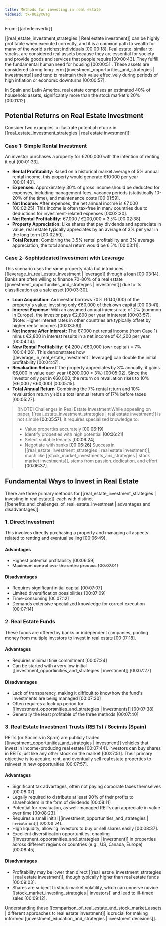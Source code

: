 ```yaml
---
title: Methods for investing in real estate
videoId: tk-UUZyxGag
---
```


From: [[artedeinvertir]] <br/> 

[[real_estate_investment_strategies | Real estate investment]] can be highly profitable when executed correctly, and it is a common path to wealth for many of the world's richest individuals <a class="yt-timestamp" data-t="00:00:18">[00:00:18]</a>. Real estate, similar to stocks, are considered real assets because they are essential for society and provide goods and services that people require <a class="yt-timestamp" data-t="00:00:43">[00:00:43]</a>. They fulfill the fundamental human need for housing <a class="yt-timestamp" data-t="00:00:51">[00:00:51]</a>. These assets are considered strong long-term [[investment_opportunities_and_strategies | investments]] and tend to maintain their value effectively during periods of high inflation or economic downturns <a class="yt-timestamp" data-t="00:00:57">[00:00:57]</a>.

In Spain and Latin America, real estate comprises an estimated 40% of household assets, significantly more than the stock market's 20% <a class="yt-timestamp" data-t="00:01:12">[00:01:12]</a>.

## Potential Returns on Real Estate Investment

Consider two examples to illustrate potential returns in [[real_estate_investment_strategies | real estate investment]]:

### Case 1: Simple Rental Investment
An investor purchases a property for €200,000 with the intention of renting it out <a class="yt-timestamp" data-t="00:01:33">[00:01:33]</a>.
*   **Rental Profitability:** Based on a historical market average of 5% annual rental income, this property would generate €10,000 per year <a class="yt-timestamp" data-t="00:01:40">[00:01:40]</a>.
*   **Expenses:** Approximately 30% of gross income should be deducted for expenses, including management fees, vacancy periods (statistically 10-20% of the time), and maintenance costs <a class="yt-timestamp" data-t="00:01:59">[00:01:59]</a>.
*   **Net Income:** After expenses, the net annual income is €7,000 <a class="yt-timestamp" data-t="00:02:25">[00:02:25]</a>. This income is often tax-free in many countries due to deductions for investment-related expenses <a class="yt-timestamp" data-t="00:02:30">[00:02:30]</a>.
*   **Net Rental Profitability:** €7,000 / €200,000 = 3.5% <a class="yt-timestamp" data-t="00:02:38">[00:02:38]</a>.
*   **Property Appreciation:** Like shares that pay dividends and appreciate in value, real estate typically appreciates by an average of 3% per year in the long term <a class="yt-timestamp" data-t="00:02:50">[00:02:50]</a>.
*   **Total Return:** Combining the 3.5% rental profitability and 3% average appreciation, the total annual return would be 6.5% <a class="yt-timestamp" data-t="00:03:11">[00:03:11]</a>.

### Case 2: Sophisticated Investment with Leverage
This scenario uses the same property data but introduces [[leverage_in_real_estate_investment | leverage]] through a loan <a class="yt-timestamp" data-t="00:03:14">[00:03:14]</a>. Banks are often willing to finance 70-80% of a real estate [[investment_opportunities_and_strategies | investment]] due to its classification as a safe asset <a class="yt-timestamp" data-t="00:03:30">[00:03:30]</a>.
*   **Loan Acquisition:** An investor borrows 70% (€140,000) of the property's value, investing only €60,000 of their own capital <a class="yt-timestamp" data-t="00:03:41">[00:03:41]</a>.
*   **Interest Expense:** With an assumed annual interest rate of 2% (common in Europe), the investor pays €2,800 per year in interest <a class="yt-timestamp" data-t="00:03:57">[00:03:57]</a>. (Note: Higher interest rates in other countries are typically offset by higher rental incomes <a class="yt-timestamp" data-t="00:03:59">[00:03:59]</a>).
*   **Net Income After Interest:** The €7,000 net rental income (from Case 1) minus €2,800 in interest results in a net income of €4,200 per year <a class="yt-timestamp" data-t="00:04:14">[00:04:14]</a>.
*   **New Rental Profitability:** €4,200 / €60,000 (own capital) = 7% <a class="yt-timestamp" data-t="00:04:26">[00:04:26]</a>. This demonstrates how [[leverage_in_real_estate_investment | leverage]] can double the initial profitability <a class="yt-timestamp" data-t="00:04:47">[00:04:47]</a>.
*   **Revaluation Return:** If the property appreciates by 3% annually, it gains €6,000 in value each year (€200,000 * 3%) <a class="yt-timestamp" data-t="00:05:02">[00:05:02]</a>. Since the investor only put in €60,000, the return on revaluation rises to 10% (€6,000 / €60,000) <a class="yt-timestamp" data-t="00:05:15">[00:05:15]</a>.
*   **Total Annual Return:** Combining the 7% rental return and 10% revaluation return yields a total annual return of 17% before taxes <a class="yt-timestamp" data-t="00:05:27">[00:05:27]</a>.

> [!NOTE] Challenges in Real Estate Investment
> While appealing on paper, [[real_estate_investment_strategies | real estate investment]] is not simple <a class="yt-timestamp" data-t="00:05:57">[00:05:57]</a>. It requires specialized knowledge to:
> *   Value properties accurately <a class="yt-timestamp" data-t="00:06:19">[00:06:19]</a>
> *   Identify properties with high potential <a class="yt-timestamp" data-t="00:06:21">[00:06:21]</a>
> *   Select suitable tenants <a class="yt-timestamp" data-t="00:06:24">[00:06:24]</a>
> *   Negotiate with banks <a class="yt-timestamp" data-t="00:06:26">[00:06:26]</a>
> Success in [[real_estate_investment_strategies | real estate investment]], much like [[stock_market_investments_and_strategies | stock market investments]], stems from passion, dedication, and effort <a class="yt-timestamp" data-t="00:06:37">[00:06:37]</a>.

## Fundamental Ways to Invest in Real Estate

There are three primary methods for [[real_estate_investment_strategies | investing in real estate]], each with distinct [[benefits_and_challenges_of_real_estate_investment | advantages and disadvantages]]:

### 1. Direct Investment
This involves directly purchasing a property and managing all aspects related to renting and eventual selling <a class="yt-timestamp" data-t="00:06:49">[00:06:49]</a>.

#### Advantages
*   Highest potential profitability <a class="yt-timestamp" data-t="00:06:59">[00:06:59]</a>
*   Maximum control over the entire process <a class="yt-timestamp" data-t="00:07:01">[00:07:01]</a>

#### Disadvantages
*   Requires significant initial capital <a class="yt-timestamp" data-t="00:07:07">[00:07:07]</a>
*   Limited diversification possibilities <a class="yt-timestamp" data-t="00:07:09">[00:07:09]</a>
*   Time-consuming <a class="yt-timestamp" data-t="00:07:12">[00:07:12]</a>
*   Demands extensive specialized knowledge for correct execution <a class="yt-timestamp" data-t="00:07:14">[00:07:14]</a>

### 2. Real Estate Funds
These funds are offered by banks or independent companies, pooling money from multiple investors to invest in real estate <a class="yt-timestamp" data-t="00:07:18">[00:07:18]</a>.

#### Advantages
*   Requires minimal time commitment <a class="yt-timestamp" data-t="00:07:24">[00:07:24]</a>
*   Can be started with a very low initial [[investment_opportunities_and_strategies | investment]] <a class="yt-timestamp" data-t="00:07:27">[00:07:27]</a>

#### Disadvantages
*   Lack of transparency, making it difficult to know how the fund's investments are being managed <a class="yt-timestamp" data-t="00:07:30">[00:07:30]</a>
*   Often requires a lock-up period for [[investment_opportunities_and_strategies | investments]] <a class="yt-timestamp" data-t="00:07:38">[00:07:38]</a>
*   Generally the least profitable of the three methods <a class="yt-timestamp" data-t="00:07:40">[00:07:40]</a>

### 3. Real Estate Investment Trusts (REITs) / Socimis (Spain)
REITs (or Socimis in Spain) are publicly traded [[investment_opportunities_and_strategies | investment]] vehicles that invest in income-producing real estate <a class="yt-timestamp" data-t="00:07:44">[00:07:44]</a>. Investors can buy shares in REITs just like any other stock on the market <a class="yt-timestamp" data-t="00:07:51">[00:07:51]</a>. Their primary objective is to acquire, rent, and eventually sell real estate properties to reinvest in new opportunities <a class="yt-timestamp" data-t="00:07:57">[00:07:57]</a>.

#### Advantages
*   Significant tax advantages, often not paying corporate taxes themselves <a class="yt-timestamp" data-t="00:08:07">[00:08:07]</a>.
*   Legally required to distribute at least 90% of their profits to shareholders in the form of dividends <a class="yt-timestamp" data-t="00:08:11">[00:08:11]</a>.
*   Potential for revaluation, as well-managed REITs can appreciate in value over time <a class="yt-timestamp" data-t="00:08:23">[00:08:23]</a>.
*   Requires a small initial [[investment_opportunities_and_strategies | investment]] <a class="yt-timestamp" data-t="00:08:34">[00:08:34]</a>.
*   High liquidity, allowing investors to buy or sell shares easily <a class="yt-timestamp" data-t="00:08:37">[00:08:37]</a>.
*   Excellent diversification opportunities, enabling [[investment_opportunities_and_strategies | investment]] in properties across different regions or countries (e.g., US, Canada, Europe) <a class="yt-timestamp" data-t="00:08:45">[00:08:45]</a>.

#### Disadvantages
*   Profitability may be lower than direct [[real_estate_investment_strategies | real estate investment]], though typically higher than real estate funds <a class="yt-timestamp" data-t="00:09:03">[00:09:03]</a>.
*   Shares are subject to stock market volatility, which can unnerve novice [[stock_market_investing_strategies | investors]] and lead to ill-timed sales <a class="yt-timestamp" data-t="00:09:12">[00:09:12]</a>.

Understanding these [[comparison_of_real_estate_and_stock_market_assets | different approaches to real estate investment]] is crucial for making informed [[investment_education_and_strategies | investment decisions]].